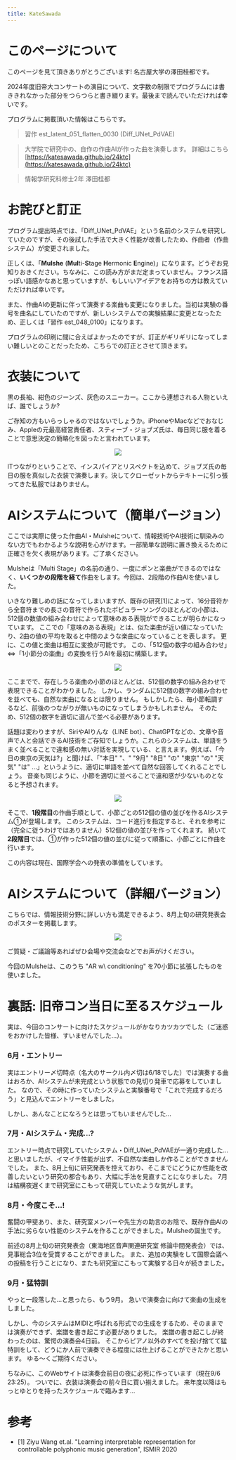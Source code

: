 ```yaml
---
title: KateSawada
---
```


# このページについて

このページを見て頂きありがとうございます! 名古屋大学の澤田桂都です。

2024年度旧帝大コンサートの演目について、文字数の制限でプログラムには書ききれなかった部分をつらつらと書き綴ります。最後まで読んでいただければ幸いです。

プログラムに掲載頂いた情報はこちらです。

> 習作 est_latent_051_flatten_0030
(Diff_UNet_PdVAE)

> 大学院で研究中の、自作の作曲AIが作った曲を演奏します。
詳細はこちら [https://katesawada.github.io/24ktc](https://katesawada.github.io/24ktc)

>情報学研究科修士2年 澤田桂都


# お詫びと訂正

プログラム提出時点では、「Diff_UNet_PdVAE」という名前のシステムを研究していたのですが、その後試した手法で大きく性能が改善したため、作曲者（作曲システム）が変更されました。

正しくは、「**Mulshe** (**Mul**ti-**S**tage **H**ermonic **E**ngine)」になります。どうぞお見知りおきください。ちなみに、この読み方がまだ定まっていません。フランス語っぽい語感かなあと思っていますが、もしいいアイデアをお持ちの方は教えていただければ幸いです。

また、作曲AIの更新に伴って演奏する楽曲も変更になりました。当初は実験の番号を曲名にしていたのですが、新しいシステムでの実験結果に変更となったため、正しくは「習作 est_048_0100」になります。

プログラムの印刷に間に合えばよかったのですが、訂正がギリギリになってしまい難しいとのことだったため、こちらでの訂正とさせて頂きます。

# 衣装について

黒の長袖、紺色のジーンズ、灰色のスニーカー。ここから連想される人物といえば、誰でしょうか?

ご存知の方もいらっしゃるのではないでしょうか。iPhoneやMacなどでおなじみ、Appleの元最高経営責任者、スティーブ・ジョブズ氏は、毎日同じ服を着ることで意思決定の簡略化を図ったと言われています。

<div style="text-align: center;">
    <a href="https://www.google.com/url?sa=i&url=https%3A%2F%2Fforbesjapan.com%2Farticles%2Fdetail%2F16710&psig=AOvVaw18xnoS3HipfdDoQe4FWPaU&ust=1725676311520000&source=images&cd=vfe&opi=89978449&ved=0CBEQjRxqFwoTCKiRxOu0rogDFQAAAAAdAAAAABAE" target="_blank" rel="noopener">
        <img src="https://images.forbesjapan.com/media/article/16710/images/main_image_d0d2972a2d25803d8f4930e31c2f356e.jpg?w=1200">
    </a>
</div>

ITつながりということで、インスパイアとリスペクトを込めて、ジョブズ氏の毎日の服を真似した衣装で演奏します。決してクローゼットからテキトーに引っ張ってきた私服ではありません。

# AIシステムについて（簡単バージョン）

ここでは実際に使った作曲AI・Mulsheについて、情報技術やAI技術に馴染みのない方でもわかるような説明を心がけます。一部簡単な説明に置き換えるために正確さを欠く表現があります。ご了承ください。

Mulsheは「Multi Stage」の名前の通り、一度にポンと楽曲ができるのではなく、**いくつかの段階を経て**作曲をします。今回は、2段階の作曲AIを使いました。

いきなり難しめの話になってしまいますが、既存の研究[1]によって、16分音符から全音符までの長さの音符で作られたポピュラーソングのほとんどの小節は、512個の数値の組み合わせによって意味のある表現ができることが明らかになっています。
ここでの「意味のある表現」とは、似た楽曲が近い値になっていたり、2曲の値の平均を取ると中間のような楽曲になっていることを表します。
更に、この値と楽曲は相互に変換が可能です。
この、「512個の数字の組み合わせ」⇔「1小節分の楽曲」の変換を行うAIを最初に構築します。
<div style="text-align: center;">
    <img src="/images/a_1.drawio.png">
</div>

ここまでで、存在しうる楽曲の小節のほとんどは、512個の数字の組み合わせで表現できることがわかりました。
しかし、ランダムに512個の数字の組み合わせを並べても、自然な楽曲になるとは限りません。
もしかしたら、毎小節転調するなど、前後のつながりが無いものになってしまうかもしれません。
そのため、512個の数字を適切に選んで並べる必要があります。


話題は変わりますが、SiriやAIりんな（LINE bot）、ChatGPTなどの、文章や音声で人と会話できるAI技術をご存知でしょうか。これらのシステムは、単語をうまく並べることで違和感の無い対話を実現している、と言えます。例えば、「今日の東京の天気は?」と聞けば、「"本日" "、" "9月" "8日" "の" "東京" "の" "天気" "は" …」というように、適切に単語を並べて自然な回答してくれることでしょう。
音楽も同じように、小節を適切に並べることで違和感が少ないものとなると予想されます。

<div style="text-align: center;">
    <img src="/images/a_2.drawio.png">
</div>

そこで、**1段階目**の作曲手順として、小節ごとの512個の値の並びを作るAIシステム①が登場します。
このシステムは、コード進行を指定すると、それを参考に（完全に従うわけではありません）512個の値の並びを作ってくれます。
続いて**2段階目**では、①が作った512個の値の並びに従って順番に、小節ごとに作曲を行います。

この内容は現在、国際学会への発表の準備をしています。

# AIシステムについて（詳細バージョン）

こちらでは、情報技術分野に詳しい方も満足できるよう、8月上旬の研究発表会のポスターを掲載します。

<div style="text-align: center;">
    <img src="images/b_1.png">
</div>

ご質疑・ご議論等あればぜひ会場や交流会などでお声がけください。

今回のMulsheは、このうち "AR w\ conditioning" を70小節に拡張したものを使いました。


# 裏話: 旧帝コン当日に至るスケジュール

実は、今回のコンサートに向けたスケジュールがかなりカツカツでした（ご迷惑をおかけした皆様、すいませんでした…）。

### 6月・エントリー
実はエントリー〆切時点（名大のサークル内〆切は6/18でした）では演奏する曲はおろか、AIシステムが未完成という状態での見切り発車で応募をしていました。
なので、その時に作っていたシステムと実験番号で「これで完成するだろう」と見込んでエントリーをしました。

しかし、あんなことになろうとは思ってもいませんでした…

### 7月・AIシステム・完成…?
エントリー時点で研究していたシステム・Diff_UNet_PdVAEが一通り完成した…と思いましたが、イマイチ性能が出ず、不自然な楽曲しか作ることができませんでした。
また、8月上旬に研究発表を控えており、そこまでにどうにか性能を改善したいという研究の都合もあり、大幅に手法を見直すことになりました。
7月は結構夜遅くまで研究室にこもって研究していたような気がします。

### 8月・今度こそ…!
奮闘の甲斐あり、また、研究室メンバーや先生方の助言のお陰で、既存作曲AIの手法に劣らない性能のシステムを作ることができました。Mulsheの誕生です。

前述の8月上旬の研究発表会（東海地区音声関連研究室 修論中間発表会）では、見事総合3位を受賞することができました。
また、追加の実験をして国際会議への投稿を行うことになり、またも研究室にこもって実験する日々が続きました。

### 9月・猛特訓
やっと一段落した…と思ったら、もう9月。
急いで演奏会に向けて楽曲の生成をしました。

しかし、今のシステムはMIDIと呼ばれる形式での生成をするため、そのままでは演奏ができず、楽譜を書き起こす必要がありました。
楽譜の書き起こしが終わったのは、驚愕の演奏会4日前。
そこからピアノ以外のすべてを投げ捨てて猛特訓をして、どうにか人前で演奏できる程度には仕上げることができたかと思います。
ゆる〜くご期待ください。

ちなみに、このWebサイトは演奏会前日の夜に必死に作っています（現在9/6 23:25）。
ついでに、衣装は演奏会の前々日に買い揃えました。
来年度以降はもっとゆとりを持ったスケジュールで臨みます…


# 参考
- [1] Ziyu Wang et.al. "Learning interpretable representation for controllable polyphonic music generation", ISMIR 2020

